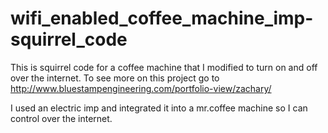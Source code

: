 wifi_enabled_coffee_machine_imp-squirrel_code
=============================================

This is squirrel code for a coffee machine that I modified to turn on and off over the internet.
To see  more on this project go to  
http://www.bluestampengineering.com/portfolio-view/zachary/

I used an electric imp and integrated it into a mr.coffee machine so I can control over the internet.
